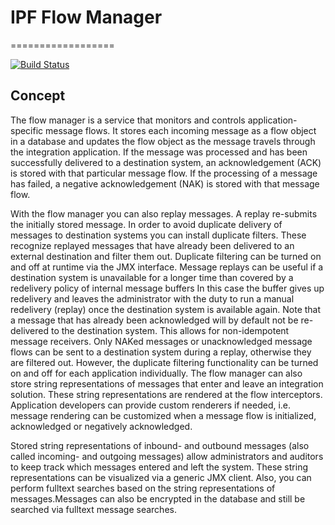 # IPF Flow Manager
==================

[![Build Status](https://travis-ci.org/oehf/ipf-flow-manager.svg?branch=master)](https://travis-ci.org/oehf/ipf-flow-manager)

## Concept

The flow manager is a service that monitors and controls application-specific message flows. 
It stores each incoming message as a flow object in a database and updates the flow object as the message travels through the integration application.
If the message was processed and has been successfully delivered to a destination system, an acknowledgement (ACK) is stored with that particular message flow.
If the processing of a message has failed, a negative acknowledgement (NAK) is stored with that message flow.

With the flow manager you can also replay messages. A replay re-submits the initially stored message.
In order to avoid duplicate delivery of messages to destination systems you can install duplicate filters.
These recognize replayed messages that have already been delivered to an external destination and filter them out.
Duplicate filtering can be turned on and off at runtime via the JMX interface.
Message replays can be useful if a destination system is unavailable for a longer time than covered by a redelivery policy of internal message buffers
In this case the buffer gives up redelivery and leaves the administrator with the duty to run a manual redelivery (replay) once the destination system is available again.
Note that a message that has already been acknowledged will by default not be re-delivered to the destination system.
This allows for non-idempotent message receivers.
Only NAKed messages or unacknowledged message flows can be sent to a destination system during a replay, otherwise they are filtered out.
However, the duplicate filtering functionality can be turned on and off for each application individually.
The flow manager can also store string representations of messages that enter and leave an integration solution.
These string representations are rendered at the flow interceptors.
Application developers can provide custom renderers if needed, i.e. message rendering can be customized when a message flow is initialized, acknowledged or negatively acknowledged.

Stored string representations of inbound- and outbound messages (also called incoming- and outgoing messages) allow administrators and auditors to keep track which messages entered and left the system.
These string representations can be visualized via a generic JMX client.
Also, you can perform fulltext searches based on the string representations of messages.Messages can also be encrypted in the database and still be searched via fulltext message searches.
